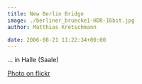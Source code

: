 ```yaml
---
title: New Berlin Bridge
image: ./berliner_bruecke1-HDR-16bit.jpg
author: Matthias Kretschmann

date: 2006-08-21 11:22:34+00:00
---
```


... in Halle (Saale)

[Photo on flickr](http://www.flickr.com/photos/krema/2621531548)
